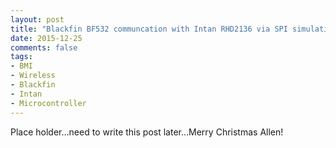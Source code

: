 ```yaml
---
layout: post
title: "Blackfin BF532 communcation with Intan RHD2136 via SPI simulation via SPORT"
date: 2015-12-25
comments: false
tags:
- BMI
- Wireless
- Blackfin
- Intan
- Microcontroller
---
```


Place holder...need to write this post later...Merry Christmas Allen!
